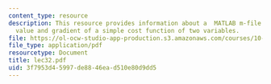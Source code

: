 ```yaml
---
content_type: resource
description: This resource provides information about a  MATLAB m-file evaluates the
  value and gradient of a simple cost function of two variables.
file: https://ol-ocw-studio-app-production.s3.amazonaws.com/courses/10-34-numerical-methods-applied-to-chemical-engineering-fall-2005/3f7953d45997de8846ead510e80d9dd5_lec32.pdf
file_type: application/pdf
resourcetype: Document
title: lec32.pdf
uid: 3f7953d4-5997-de88-46ea-d510e80d9dd5
---
```

